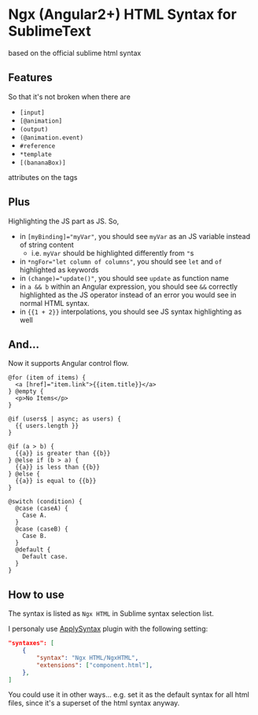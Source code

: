 # Ngx (Angular2+) HTML Syntax for SublimeText

based on the official sublime html syntax

## Features

So that it's not broken when there are

- `[input]`
- `[@animation]`
- `(output)`
- `(@animation.event)`
- `#reference`
- `*template`
- `[(bananaBox)]`

attributes on the tags

## Plus

Highlighting the JS part as JS. So,

- in `[myBinding]="myVar"`, you should see `myVar` as an JS variable instead of string content
    - i.e. `myVar` should be highlighted differently from `"`s
- in `*ngFor="let column of columns"`, you should see `let` and `of` highlighted as keywords
- in `(change)="update()"`, you should see `update` as function name
- in `a && b` within an Angular expression, you should see `&&` correctly highlighted as the JS operator instead of an error you would see in normal HTML syntax.
- in `{{1 + 2}}` interpolations, you should see JS syntax highlighting as well

## And...

Now it supports Angular control flow.

```
@for (item of items) {
  <a [href]="item.link">{{item.title}}</a>
} @empty {
  <p>No Items</p>
}
```

```
@if (users$ | async; as users) {
  {{ users.length }}
}
```

```
@if (a > b) {
  {{a}} is greater than {{b}}
} @else if (b > a) {
  {{a}} is less than {{b}}
} @else {
  {{a}} is equal to {{b}}
}
```

```
@switch (condition) {
  @case (caseA) {
    Case A.
  }
  @case (caseB) {
    Case B.
  }
  @default {
    Default case.
  }
}
```

## How to use

The syntax is listed as `Ngx HTML` in Sublime syntax selection list.

I personaly use [ApplySyntax](https://github.com/facelessuser/ApplySyntax) plugin
with the following setting:

```json
"syntaxes": [
    {
        "syntax": "Ngx HTML/NgxHTML",
        "extensions": ["component.html"],
    },
]
```

You could use it in other ways...
e.g. set it as the default syntax for all html files, since it's a superset of the html syntax anyway.
